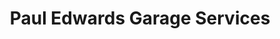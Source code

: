 ---
title: "Paul Edwards Garage Services"
url: /cardigan-aberteifi/paul-edwards-garage-services/
shop: car repair
---